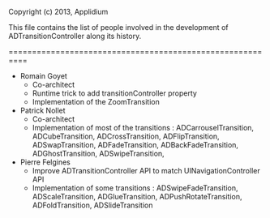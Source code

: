 Copyright (c) 2013, Applidium

This file contains the list of people involved in the development
of ADTransitionController along its history.

==========================================================

* Romain Goyet
	- Co-architect
	- Runtime trick to add transitionController property
	- Implementation of the ZoomTransition
* Patrick Nollet
	- Co-architect
	- Implementation of most of the transitions : ADCarrouselTransition, ADCubeTransition, ADCrossTransition, ADFlipTransition, ADSwapTransition, ADFadeTransition, ADBackFadeTransition, ADGhostTransition, ADSwipeTransition, 
* Pierre Felgines
	- Improve ADTransitionController API to match UINavigationController API
	- Implementation of some transitions : ADSwipeFadeTransition, ADScaleTransition, ADGlueTransition, ADPushRotateTransition, ADFoldTransition, ADSlideTransition